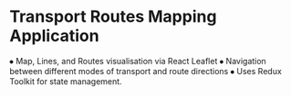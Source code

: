 # Transport Routes Mapping Application
⦁ Map, Lines, and Routes visualisation via React Leaflet
⦁ Navigation between different modes of transport and route directions
⦁ Uses Redux Toolkit for state management.


